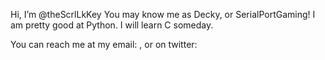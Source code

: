 Hi, I’m @theScrlLkKey
You may know me as Decky, or SerialPortGaming!
I am pretty good at Python. 
I will learn C someday.

You can reach me at my email: <email>, or on twitter: <twitter>

<!---
theScrlLkKey/theScrlLkKey is a ✨ special ✨ repository because its `README.md` (this file) appears on your GitHub profile.
You can click the Preview link to take a look at your changes.
--->
